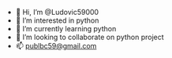 - 👋 Hi, I’m @Ludovic59000
- 👀 I’m interested in python
- 🌱 I’m currently learning python
- 💞️ I’m looking to collaborate on python project
- 📫 publbc59@gmail.com 

<!---
Ludovic59000/Ludovic59000 is a ✨ special ✨ repository because its `README.md` (this file) appears on your GitHub profile.
You can click the Preview link to take a look at your changes.
--->
